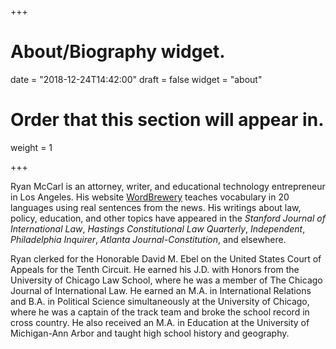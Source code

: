 +++
# About/Biography widget.

date = "2018-12-24T14:42:00"
draft = false
widget = "about"

# Order that this section will appear in.
weight = 1

+++

Ryan McCarl is an attorney, writer, and educational technology entrepreneur in Los Angeles. His website [WordBrewery](https://wordbrewery.com) teaches vocabulary in 20 languages using real sentences from the news. His writings about law, policy, education, and other topics have appeared in the *Stanford Journal of International Law*, *Hastings Constitutional Law Quarterly*, *Independent*, *Philadelphia Inquirer*, *Atlanta Journal-Constitution*, and elsewhere.
<!--more-->

Ryan clerked for the Honorable David M. Ebel on the United States Court of Appeals for the Tenth Circuit. He earned his J.D. with Honors from the University of Chicago Law School, where he was a member of The Chicago Journal of International Law. He earned an M.A. in International Relations and B.A. in Political Science simultaneously at the University of Chicago, where he was a captain of the track team and broke the school record in cross country. He also received an M.A. in Education at the University of Michigan-Ann Arbor and taught high school history and geography.
